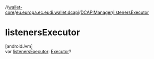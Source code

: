 //[wallet-core](../../../index.md)/[eu.europa.ec.eudi.wallet.dcapi](../index.md)/[DCAPIManager](index.md)/[listenersExecutor](listeners-executor.md)

# listenersExecutor

[androidJvm]\
var [listenersExecutor](listeners-executor.md): [Executor](https://developer.android.com/reference/kotlin/java/util/concurrent/Executor.html)?
